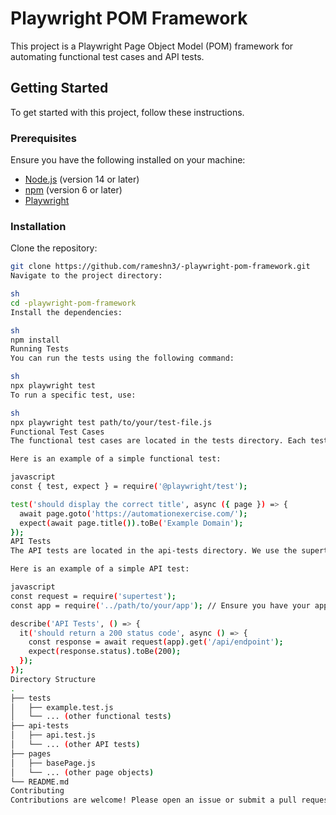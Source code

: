 # Playwright POM Framework

This project is a Playwright Page Object Model (POM) framework for automating functional test cases and API tests.

## Getting Started

To get started with this project, follow these instructions.

### Prerequisites

Ensure you have the following installed on your machine:
- [Node.js](https://nodejs.org/en/) (version 14 or later)
- [npm](https://www.npmjs.com/) (version 6 or later)
- [Playwright](https://playwright.dev/)

### Installation

Clone the repository:

```sh
git clone https://github.com/rameshn3/-playwright-pom-framework.git
Navigate to the project directory:

sh
cd -playwright-pom-framework
Install the dependencies:

sh
npm install
Running Tests
You can run the tests using the following command:

sh
npx playwright test
To run a specific test, use:

sh
npx playwright test path/to/your/test-file.js
Functional Test Cases
The functional test cases are located in the tests directory. Each test is written following the Page Object Model design pattern for better maintainability and reusability.

Here is an example of a simple functional test:

javascript
const { test, expect } = require('@playwright/test');

test('should display the correct title', async ({ page }) => {
  await page.goto('https://automationexercise.com/');
  expect(await page.title()).toBe('Example Domain');
});
API Tests
The API tests are located in the api-tests directory. We use the supertest library for making HTTP requests and asserting the responses.

Here is an example of a simple API test:

javascript
const request = require('supertest');
const app = require('../path/to/your/app'); // Ensure you have your app setup for testing

describe('API Tests', () => {
  it('should return a 200 status code', async () => {
    const response = await request(app).get('/api/endpoint');
    expect(response.status).toBe(200);
  });
});
Directory Structure
.
├── tests
│   ├── example.test.js
│   └── ... (other functional tests)
├── api-tests
│   ├── api.test.js
│   └── ... (other API tests)
├── pages
│   ├── basePage.js
│   └── ... (other page objects)
└── README.md
Contributing
Contributions are welcome! Please open an issue or submit a pull request.
